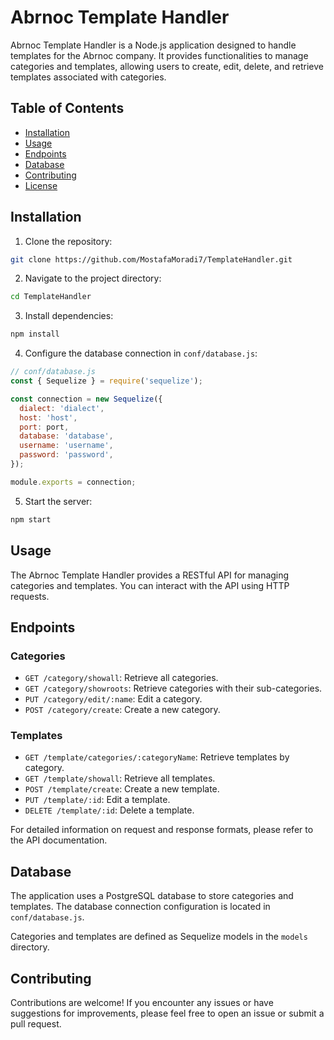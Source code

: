 # Abrnoc Template Handler

Abrnoc Template Handler is a Node.js application designed to handle templates for the Abrnoc company. It provides functionalities to manage categories and templates, allowing users to create, edit, delete, and retrieve templates associated with categories.

## Table of Contents

- [Installation](#installation)
- [Usage](#usage)
- [Endpoints](#endpoints)
- [Database](#database)
- [Contributing](#contributing)
- [License](#license)

## Installation

1. Clone the repository:

```bash
git clone https://github.com/MostafaMoradi7/TemplateHandler.git
```

2. Navigate to the project directory:

```bash
cd TemplateHandler
```

3. Install dependencies:

```bash
npm install
```

4. Configure the database connection in `conf/database.js`:

```javascript
// conf/database.js
const { Sequelize } = require('sequelize');

const connection = new Sequelize({
  dialect: 'dialect',
  host: 'host',
  port: port,
  database: 'database',
  username: 'username',
  password: 'password',
});

module.exports = connection;
```

5. Start the server:

```bash
npm start
```

## Usage

The Abrnoc Template Handler provides a RESTful API for managing categories and templates. You can interact with the API using HTTP requests.

## Endpoints

### Categories

- `GET /category/showall`: Retrieve all categories.
- `GET /category/showroots`: Retrieve categories with their sub-categories.
- `PUT /category/edit/:name`: Edit a category.
- `POST /category/create`: Create a new category.

### Templates

- `GET /template/categories/:categoryName`: Retrieve templates by category.
- `GET /template/showall`: Retrieve all templates.
- `POST /template/create`: Create a new template.
- `PUT /template/:id`: Edit a template.
- `DELETE /template/:id`: Delete a template.

For detailed information on request and response formats, please refer to the API documentation.

## Database

The application uses a PostgreSQL database to store categories and templates. The database connection configuration is located in `conf/database.js`.

Categories and templates are defined as Sequelize models in the `models` directory.

## Contributing

Contributions are welcome! If you encounter any issues or have suggestions for improvements, please feel free to open an issue or submit a pull request.
